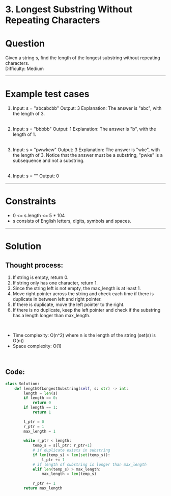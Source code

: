 # **3. Longest Substring Without Repeating Characters**

# Question

Given a string s, find the length of the longest substring without repeating characters.<br/>
Difficulty: Medium

---

# Example test cases
1. Input: s = "abcabcbb"
Output: 3 
Explanation: The answer is "abc", with the length of 3.<br/><br/>


2. Input: s = "bbbbb"
Output: 1
Explanation: The answer is "b", with the length of 1.<br/><br/>

3. Input: s = "pwwkew"
Output: 3
Explanation: The answer is "wke", with the length of 3.
Notice that the answer must be a substring, "pwke" is a subsequence and not a substring. <br/><br/>

4. Input: s = ""
Output: 0

---

# Constraints
- 0 <= s.length <= 5 * 104
- s consists of English letters, digits, symbols and spaces.

---

# Solution
## Thought process:
1. If string is empty, return 0.
2. If string only has one character, return 1.
3. Since the string left is not empty, the max_length is at least 1.
4. Move right pointer across the string and check each time if there is duplicate in between left and right pointer.
5. If there is duplicate, move the left pointer to the right.
6. If there is no duplicate, keep the left pointer and check if the substring has a length longer than max_length.

<br/>

- Time complexity: O(n^2) where n is the length of the string (set(s) is O(n)) <br/>
- Space complexity: O(1)
<br/>

## Code:
```python
class Solution:
    def lengthOfLongestSubstring(self, s: str) -> int:
        length = len(s)
        if length == 0:
            return 0
        if length == 1:
            return 1
        
        l_ptr = 0
        r_ptr = 1
        max_length = 1
        
        while r_ptr < length:
            temp_s = s[l_ptr: r_ptr+1]
            # if duplicate exists in substring
            if len(temp_s) > len(set(temp_s)):
                l_ptr += 1
            # if length of substring is longer than max_length
            elif len(temp_s) > max_length:
                max_length = len(temp_s)
            
            r_ptr += 1 
        return max_length
```